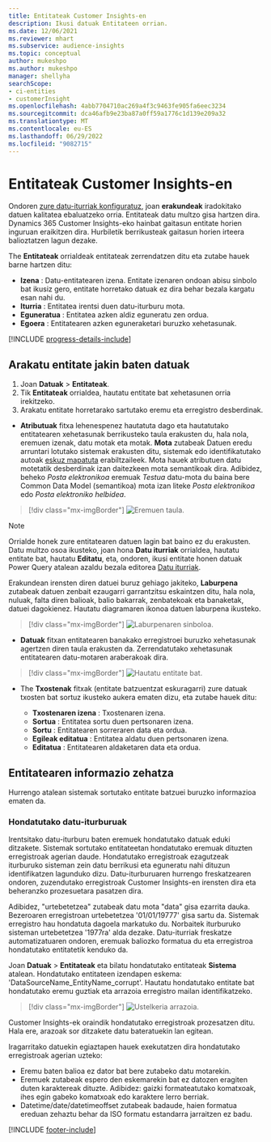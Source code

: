 ```yaml
---
title: Entitateak Customer Insights-en
description: Ikusi datuak Entitateen orrian.
ms.date: 12/06/2021
ms.reviewer: mhart
ms.subservice: audience-insights
ms.topic: conceptual
author: mukeshpo
ms.author: mukeshpo
manager: shellyha
searchScope:
- ci-entities
- customerInsight
ms.openlocfilehash: 4abb7704710ac269a4f3c9463fe905fa6eec3234
ms.sourcegitcommit: dca46afb9e23ba87a0ff59a1776c1d139e209a32
ms.translationtype: MT
ms.contentlocale: eu-ES
ms.lasthandoff: 06/29/2022
ms.locfileid: "9082715"
---
```

# <a name="entities-in-customer-insights"></a>Entitateak Customer Insights-en

Ondoren [zure datu-iturriak konfiguratuz](data-sources.md), joan **erakundeak** iradokitako datuen kalitatea ebaluatzeko orria. Entitateak datu multzo gisa hartzen dira. Dynamics 365 Customer Insights-eko hainbat gaitasun entitate horien inguruan eraikitzen dira. Hurbiletik berrikusteak gaitasun horien irteera balioztatzen lagun dezake.

The **Entitateak** orrialdeak entitateak zerrendatzen ditu eta zutabe hauek barne hartzen ditu:

- **Izena** : Datu-entitatearen izena. Entitate izenaren ondoan abisu sinbolo bat ikusiz gero, entitate horretako datuak ez dira behar bezala kargatu esan nahi du.
- **Iturria** : Entitatea irentsi duen datu-iturburu mota.
- **Eguneratua** : Entitatea azken aldiz eguneratu zen ordua.
- **Egoera** : Entitatearen azken eguneraketari buruzko xehetasunak.

[!INCLUDE [progress-details-include](includes/progress-details-pane.md)]

## <a name="explore-a-specific-entitys-data"></a>Arakatu entitate jakin baten datuak

1. Joan **Datuak** > **Entitateak**.
1. Tik **Entitateak** orrialdea, hautatu entitate bat xehetasunen orria irekitzeko.  
1. Arakatu entitate horretarako sartutako eremu eta erregistro desberdinak.

- **Atributuak** fitxa lehenespenez hautatuta dago eta hautatutako entitatearen xehetasunak berrikusteko taula erakusten du, hala nola, eremuen izenak, datu motak eta motak. **Mota** zutabeak Datuen eredu arruntari lotutako sistemak erakusten ditu, sistemak edo identifikatutako autoak [eskuz mapatuta](map-entities.md) erabiltzaileek. Mota hauek atributuen datu motetatik desberdinak izan daitezkeen mota semantikoak dira. Adibidez, beheko *Posta elektronikoa* eremuak *Testua* datu-mota du baina bere Common Data Model (semantikoa) mota izan liteke *Posta elektronikoa* edo *Posta elektroniko helbidea*.

> [!div class="mx-imgBorder"]
> ![Eremuen taula.](media/data-manager-entities-fields.PNG "Eremuen taula")

> [!NOTE]
> Orrialde honek zure entitatearen datuen lagin bat baino ez du erakusten. Datu multzo osoa ikusteko, joan hona **Datu iturriak** orrialdea, hautatu entitate bat, hautatu **Editatu**, eta, ondoren, ikusi entitate honen datuak Power Query atalean azaldu bezala editorea [Datu iturriak](data-sources.md).

Erakundean irensten diren datuei buruz gehiago jakiteko, **Laburpena** zutabeak datuen zenbait ezaugarri garrantzitsu eskaintzen ditu, hala nola, nuluak, falta diren balioak, balio bakarrak, zenbatekoak eta banaketak, datuei dagokienez. Hautatu diagramaren ikonoa datuen laburpena ikusteko.

> [!div class="mx-imgBorder"]
> ![Laburpenaren sinboloa.](media/data-manager-entities-summary.png "Datuen laburpen-taula")

- **Datuak** fitxan entitatearen banakako erregistroei buruzko xehetasunak agertzen diren taula erakusten da. Zerrendatutako xehetasunak entitatearen datu-motaren araberakoak dira.

> [!div class="mx-imgBorder"]
> ![Hautatu entitate bat.](media/data-manager-entities-data.png "Hautatu entitate bat")

- The **Txostenak** fitxak (entitate batzuentzat eskuragarri) zure datuak txosten bat sortuz ikusteko aukera ematen dizu, eta zutabe hauek ditu:

  - **Txostenaren izena** : Txostenaren izena.
  - **Sortua** : Entitatea sortu duen pertsonaren izena.
  - **Sortu** : Entitatearen sorreraren data eta ordua.
  - **Egileak editatua** : Entitatea aldatu duen pertsonaren izena.
  - **Editatua** : Entitatearen aldaketaren data eta ordua. 

## <a name="entity-specific-information"></a>Entitatearen informazio zehatza

Hurrengo atalean sistemak sortutako entitate batzuei buruzko informazioa ematen da.

### <a name="corrupted-data-sources"></a>Hondatutako datu-iturburuak

Irentsitako datu-iturburu baten eremuek hondatutako datuak eduki ditzakete. Sistemak sortutako entitateetan hondatutako eremuak dituzten erregistroak agerian daude. Hondatutako erregistroak ezagutzeak iturburuko sisteman zein datu berrikusi eta eguneratu nahi dituzun identifikatzen lagunduko dizu. Datu-iturburuaren hurrengo freskatzearen ondoren, zuzendutako erregistroak Customer Insights-en irensten dira eta beheranzko prozesuetara pasatzen dira. 

Adibidez, "urtebetetzea" zutabeak datu mota "data" gisa ezarrita dauka. Bezeroaren erregistroan urtebetetzea '01/01/19777' gisa sartu da. Sistemak erregistro hau hondatuta dagoela markatuko du. Norbaitek iturburuko sisteman urtebetetzea '1977ra' alda dezake. Datu-iturriak freskatze automatizatuaren ondoren, eremuak baliozko formatua du eta erregistroa hondatutako entitatetik kenduko da. 

Joan **Datuak** > **Entitateak** eta bilatu hondatutako entitateak **Sistema** atalean. Hondatutako entitateen izendapen eskema: 'DataSourceName_EntityName_corrupt'. Hautatu hondatutako entitate bat hondatutako eremu guztiak eta arrazoia erregistro mailan identifikatzeko.
> [!div class="mx-imgBorder"]
> ![Ustelkeria arrazoia.](media/corruption-reason.png "Ustelkeria Arrazoia")

Customer Insights-ek oraindik hondatutako erregistroak prozesatzen ditu. Hala ere, arazoak sor ditzakete datu bateratuekin lan egitean.

Iragarritako datuekin egiaztapen hauek exekutatzen dira hondatutako erregistroak agerian uzteko: 

- Eremu baten balioa ez dator bat bere zutabeko datu motarekin.
- Eremuek zutabeak espero den eskemarekin bat ez datozen eragiten duten karaktereak dituzte. Adibidez: gaizki formateatutako komatxoak, ihes egin gabeko komatxoak edo karaktere lerro berriak.
- Datetime/date/datetimeoffset zutabeak badaude, haien formatua ereduan zehaztu behar da ISO formatu estandarra jarraitzen ez badu.


[!INCLUDE [footer-include](includes/footer-banner.md)]
